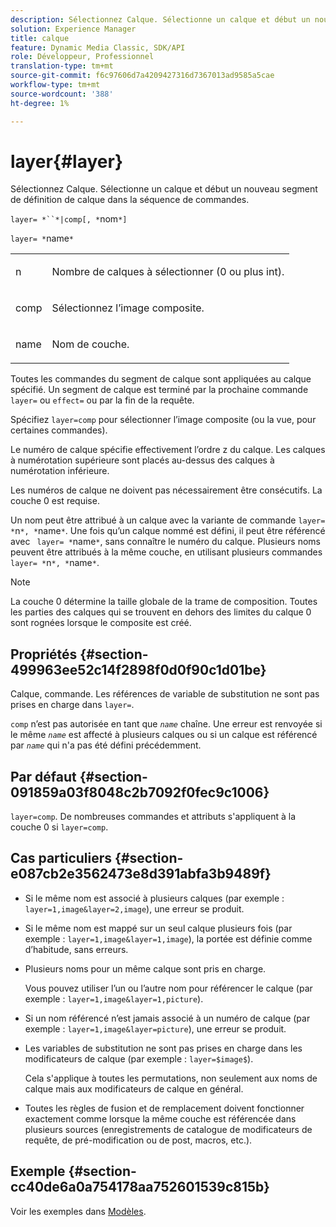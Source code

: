 ```yaml
---
description: Sélectionnez Calque. Sélectionne un calque et début un nouveau segment de définition de calque dans la séquence de commandes.
solution: Experience Manager
title: calque
feature: Dynamic Media Classic, SDK/API
role: Développeur, Professionnel
translation-type: tm+mt
source-git-commit: f6c97606d7a4209427316d7367013ad9585a5cae
workflow-type: tm+mt
source-wordcount: '388'
ht-degree: 1%

---
```



# layer{#layer}

Sélectionnez Calque. Sélectionne un calque et début un nouveau segment de définition de calque dans la séquence de commandes.

`layer= *``*|comp[, *`nom`*]`

`layer= *`name`*`

<table id="simpletable_22DE3365A6454949B0D30C6D7110476E"> 
 <tr class="strow"> 
  <td class="stentry"> <p><span class="codeph"> <span class="varname"> n</span></span> </p></td> 
  <td class="stentry"> <p>Nombre de calques à sélectionner (0 ou plus int). </p></td> 
 </tr> 
 <tr class="strow"> 
  <td class="stentry"> <p><span class="codeph"> comp</span> </p></td> 
  <td class="stentry"> <p>Sélectionnez l’image composite. </p></td> 
 </tr> 
 <tr class="strow"> 
  <td class="stentry"> <p><span class="codeph"> <span class="varname"> name</span></span> </p></td> 
  <td class="stentry"> <p>Nom de couche. </p></td> 
 </tr> 
</table>

Toutes les commandes du segment de calque sont appliquées au calque spécifié. Un segment de calque est terminé par la prochaine commande `layer=` ou `effect=` ou par la fin de la requête.

Spécifiez `layer=comp` pour sélectionner l’image composite (ou la vue, pour certaines commandes).

Le numéro de calque spécifie effectivement l’ordre z du calque. Les calques à numérotation supérieure sont placés au-dessus des calques à numérotation inférieure.

Les numéros de calque ne doivent pas nécessairement être consécutifs. La couche 0 est requise.

Un nom peut être attribué à un calque avec la variante de commande `layer= *`n`*, *`name`*`. Une fois qu’un calque nommé est défini, il peut être référencé avec ` layer= *`name`*`, sans connaître le numéro du calque. Plusieurs noms peuvent être attribués à la même couche, en utilisant plusieurs commandes `layer= *`n`*, *`name`*`.

>[!NOTE]
>
>La couche 0 détermine la taille globale de la trame de composition. Toutes les parties des calques qui se trouvent en dehors des limites du calque 0 sont rognées lorsque le composite est créé.

## Propriétés {#section-499963ee52c14f2898f0d0f90c1d01be}

Calque, commande. Les références de variable de substitution ne sont pas prises en charge dans `layer=`.

`comp` n’est pas autorisée en tant que  *`name`* chaîne. Une erreur est renvoyée si le même *`name`* est affecté à plusieurs calques ou si un calque est référencé par *`name`* qui n&#39;a pas été défini précédemment.

## Par défaut {#section-091859a03f8048c2b7092f0fec9c1006}

`layer=comp`. De nombreuses commandes et attributs s&#39;appliquent à la couche 0 si `layer=comp`.

## Cas particuliers {#section-e087cb2e3562473e8d391abfa3b9489f}

* Si le même nom est associé à plusieurs calques (par exemple : `layer=1,image&layer=2,image`), une erreur se produit.
* Si le même nom est mappé sur un seul calque plusieurs fois (par exemple : `layer=1,image&layer=1,image`), la portée est définie comme d’habitude, sans erreurs.
* Plusieurs noms pour un même calque sont pris en charge.

   Vous pouvez utiliser l’un ou l’autre nom pour référencer le calque (par exemple : `layer=1,image&layer=1,picture`).
* Si un nom référencé n’est jamais associé à un numéro de calque (par exemple : `layer=1,image&layer=picture`), une erreur se produit.
* Les variables de substitution ne sont pas prises en charge dans les modificateurs de calque (par exemple : `layer=$image$`).

   Cela s&#39;applique à toutes les permutations, non seulement aux noms de calque mais aux modificateurs de calque en général.

* Toutes les règles de fusion et de remplacement doivent fonctionner exactement comme lorsque la même couche est référencée dans plusieurs sources (enregistrements de catalogue de modificateurs de requête, de pré-modification ou de post, macros, etc.).

## Exemple {#section-cc40de6a0a754178aa752601539c815b}

Voir les exemples dans [Modèles](../../../../../is-api/http-ref/image-serving-api-ref/c-http-protocol-reference/c-templates/c-templates.md#concept-3cd2d2adae0e41b2979b9640244d4d3e).
